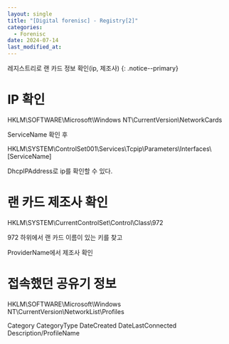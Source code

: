 ```yaml
---
layout: single
title: "[Digital forenisc] - Registry[2]"
categories:
  - Forenisc
date: 2024-07-14
last_modified_at: 
---
```


레지스트리로 랜 카드 정보 확인(ip, 제조사)
{: .notice--primary}

# IP 확인
HKLM\\SOFTWARE\\Microsoft\\Windows NT\\CurrentVersion\\NetworkCards

ServiceName 확인 후 

HKLM\\SYSTEM\\ControlSet001\\Services\\Tcpip\\Parameters\\Interfaces\\\[ServiceName]

DhcpIPAddress로 ip를 확인할 수 있다. 

# 랜 카드 제조사 확인

HKLM\\SYSTEM\\CurrentControlSet\\Control\\Class\\972

972 하위에서 랜 카드 이름이 있는 키를 찾고

ProviderName에서 제조사 확인

# 접속했던 공유기 정보

HKLM\\SOFTWARE\Microsoft\\Windows NT\\CurrentVersion\\NetworkList\\Profiles

Category
CategoryType
DateCreated
DateLastConnected
Description/ProfileName